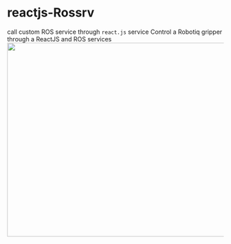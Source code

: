 # reactjs-Rossrv
call custom ROS service through ```react.js``` service
Control a Robotiq gripper through a ReactJS and ROS services
<img src="https://github.com/Yacoub1/reactjs-Rossrv/blob/main/ros_reactjs_video.gif" width="600" height="450" />
